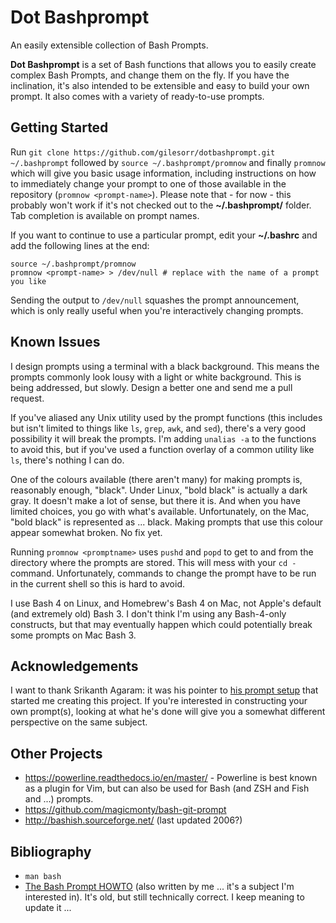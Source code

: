 # Dot Bashprompt
An easily extensible collection of Bash Prompts.

**Dot Bashprompt** is a set of Bash functions that allows you to easily
create complex Bash Prompts, and change them on the fly.  If you have the
inclination, it's also intended to be extensible and easy to build your own
prompt.  It also comes with a variety of ready-to-use prompts.


## Getting Started

Run `git clone https://github.com/gilesorr/dotbashprompt.git ~/.bashprompt`
followed by `source ~/.bashprompt/promnow` and finally `promnow` which
will give you basic usage information, including instructions on how to
immediately change your prompt to one of those available in the repository
(`promnow <prompt-name>`).  Please note that - for now - this probably
won't work if it's not checked out to the **~/.bashprompt/** folder.  Tab
completion is available on prompt names.

If you want to continue to use a particular prompt, edit your **~/.bashrc**
and add the following lines at the end:

```
source ~/.bashprompt/promnow
promnow <prompt-name> > /dev/null # replace with the name of a prompt you like
```

Sending the output to `/dev/null` squashes the prompt announcement, which
is only really useful when you're interactively changing prompts.


## Known Issues

I design prompts using a terminal with a black background.  This means the
prompts commonly look lousy with a light or white background.  This is
being addressed, but slowly.  Design a better one and send me a pull
request.

If you've aliased any Unix utility used by the prompt functions (this
includes but isn't limited to things like ``ls``, ``grep``, ``awk``, and
``sed``), there's a very good possibility it will break the prompts.  I'm
adding ``unalias -a`` to the functions to avoid this, but if you've used a
function overlay of a common utility like ``ls``, there's nothing I can do.

One of the colours available (there aren't many) for making prompts is,
reasonably enough, "black".  Under Linux, "bold black" is actually a dark
gray.  It doesn't make a lot of sense, but there it is.  And when you have
limited choices, you go with what's available.  Unfortunately, on the Mac,
"bold black" is represented as ... black.  Making prompts that use this
colour appear somewhat broken.  No fix yet.

Running ``promnow <promptname>`` uses ``pushd`` and ``popd`` to get to and
from the directory where the prompts are stored.  This will mess with your
``cd -`` command.  Unfortunately, commands to change the prompt have to be
run in the current shell so this is hard to avoid.

I use Bash 4 on Linux, and Homebrew's Bash 4 on Mac, not Apple's default
(and extremely old) Bash 3.  I don't think I'm using any Bash-4-only
constructs, but that may eventually happen which could potentially break
some prompts on Mac Bash 3.


## Acknowledgements

I want to thank Srikanth Agaram: it was his pointer to [his prompt
setup](https://gitlab.com/aksrikanth/settings/tree/master/config_sources)
that started me creating this project.  If you're interested in
constructing your own prompt(s), looking at what he's done will give you a
somewhat different perspective on the same subject.


## Other Projects

- https://powerline.readthedocs.io/en/master/ - Powerline is best known as
  a plugin for Vim, but can also be used for Bash (and ZSH and Fish and
  ...) prompts.
- https://github.com/magicmonty/bash-git-prompt
- http://bashish.sourceforge.net/ (last updated 2006?)


## Bibliography

- `man bash`
- [The Bash Prompt HOWTO](http://www.gilesorr.com/bashprompt/howto/) (also
  written by me ... it's a subject I'm interested in).  It's old, but still
  technically correct.  I keep meaning to update it ...

